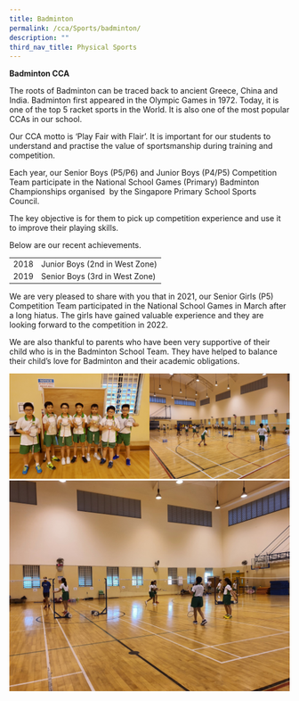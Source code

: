 ```yaml
---
title: Badminton
permalink: /cca/Sports/badminton/
description: ""
third_nav_title: Physical Sports
---
```


**Badminton CCA**

The roots of Badminton can be traced back to ancient Greece, China and India. Badminton first appeared in the Olympic Games in 1972. Today, it is one of the top 5 racket sports in the World. It is also one of the most popular CCAs in our school. 

Our CCA motto is ‘Play Fair with Flair’. It is important for our students to understand and practise the value of sportsmanship during training and competition. 

Each year, our Senior Boys (P5/P6) and Junior Boys (P4/P5) Competition Team participate in the National School Games (Primary) Badminton Championships organised  by the Singapore Primary School Sports Council.  

The key objective is for them to pick up competition experience and use it to improve their playing skills. 

Below are our recent achievements. 



|   |  | 
| -------- | -------- | 
| 2018     | Junior Boys (2nd in West Zone)     | 
| 2019 | Senior Boys (3rd in West Zone)


We are very pleased to share with you that in 2021, our Senior Girls (P5) Competition Team participated in the National School Games in March after a long hiatus. The girls have gained valuable experience and they are looking forward to the competition in 2022. 

We are also thankful to parents who have been very supportive of their child who is in the Badminton School Team. They have helped to balance their child’s love for Badminton and their academic obligations.

<img src="/images/20190517_081530.jpg" 
     style="width:50%;float:left">
<img src="/images/20210317_092008.jpg" 
     style="width:50%">
![](/images/20210317_101042.jpg)
